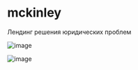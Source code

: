 # mckinley

Лендинг решения юридических проблем

![image](https://github.com/user-attachments/assets/4f66d651-56f7-4aec-a3c4-37ebe10ff6d4)

![image](https://github.com/user-attachments/assets/04f4b15c-da0a-4275-8ff9-731c14760a14)
